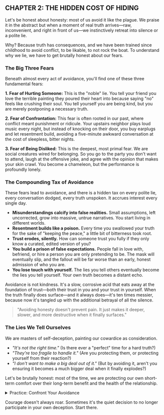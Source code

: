 ## CHAPTER 2: THE HIDDEN COST OF HIDING

Let's be honest about honesty: most of us avoid it like the plague. We praise it in the abstract but when a moment of real truth arrives—raw, inconvenient, and right in front of us—we instinctively retreat into silence or a polite lie.

Why? Because truth has consequences, and we have been trained since childhood to avoid conflict, to be likable, to not rock the boat. To understand why we lie, we have to get brutally honest about our fears.

### The Big Three Fears

Beneath almost every act of avoidance, you'll find one of these three fundamental fears:

**1. Fear of Hurting Someone:** This is the "noble" lie. You tell your friend you love the terrible painting they poured their heart into because saying "no" feels like crushing their soul. You tell yourself you are being kind, but you are merely postponing a necessary truth.

**2. Fear of Confrontation:** This fear is often rooted in our past, where conflict meant punishment or ridicule. Your upstairs neighbor plays loud music every night, but instead of knocking on their door, you buy earplugs and let resentment build, avoiding a five-minute awkward conversation at the cost of sleepless, bitter nights.

**3. Fear of Being Disliked:** This is the deepest, most primal fear. We are social creatures wired for belonging. So you go to the party you don't want to attend, laugh at the offensive joke, and agree with the opinion that makes your skin crawl. You become a chameleon, but the performance is profoundly lonely.

### The Compounding Tax of Avoidance

These fears lead to avoidance, and there is a hidden tax on every polite lie, every conversation dodged, every truth unspoken. It accrues interest every single day.

*   **Misunderstandings calcify into false realities.** Small assumptions, left uncorrected, grow into massive, untrue narratives. You start living in different worlds.
*   **Resentment builds like a poison.** Every time you swallowed your truth for the sake of "keeping the peace," a little bit of bitterness took root.
*   **Trust erodes, silently.** How can someone trust you fully if they only know a curated, edited version of you?
*   **You build a prison of false expectations.** People fall in love with, befriend, or hire a person you are only pretending to be. The mask will eventually slip, and the fallout will be far worse than an early, honest admission of who you are.
*   **You lose touch with yourself.** The lies you tell others eventually become the lies you tell yourself. Your own truth becomes a distant echo.

Avoidance is not kindness. It's a slow, corrosive acid that eats away at the foundation of trust—both their trust in you and your trust in yourself. When the truth finally does surface—and it always does—it's ten times messier, because now it's tangled up with the additional betrayal of all the silence.

> "Avoiding honesty doesn't prevent pain. It just makes it deeper, slower, and more destructive when it finally surfaces."

### The Lies We Tell Ourselves

We are masters of self-deception, painting our cowardice as consideration.

*   *"It's not the right time."* (Is there ever a "perfect" time for a hard truth?)
*   *"They're too fragile to handle it."* (Are you protecting them, or protecting yourself from their reaction?)
*   *"I don't want to make a big deal out of it."* (But by avoiding it, aren't you ensuring it becomes a much bigger deal when it finally explodes?)

Let's be brutally honest: most of the time, we are protecting our own short-term comfort over their long-term benefit and the health of the relationship.

<details>
<summary>Practice: Confront Your Avoidance</summary>

Pick one recent moment where you avoided saying something true. A small one will do.

Ask yourself:
*   What was I *really* afraid would happen if I was honest? (e.g., "We would argue," "They would think I have bad taste.")
*   Did avoiding the truth solve anything, or did it just prevent a moment of real connection?
*   What would a brutally honest but kind alternative have looked like? (e.g., "That movie wasn't my favorite, but I'm so glad we got to see it together. What did you love about it?")

</details>

Courage doesn't always roar. Sometimes it's the quiet decision to no longer participate in your own deception. Start there. 